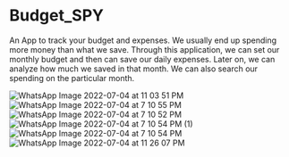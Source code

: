 # Budget_SPY
An App to track your budget and expenses.
We usually end up spending more money than what we save. Through this application, we can set our monthly budget and then can save our daily expenses. Later on, we can analyze how much we saved in that month.
We can also search our spending on the particular month.

![WhatsApp Image 2022-07-04 at 11 03 51 PM](https://user-images.githubusercontent.com/65080080/184211950-6ab03eeb-d3bb-41c6-8c8d-cf687b6bd124.jpeg)
![WhatsApp Image 2022-07-04 at 7 10 55 PM](https://user-images.githubusercontent.com/65080080/184211756-f6f5fee9-f74a-48cd-8c91-ed7bda005208.jpeg)
![WhatsApp Image 2022-07-04 at 7 10 52 PM](https://user-images.githubusercontent.com/65080080/184211655-d185dc38-33ef-48ce-b7e3-e9e638678869.jpeg)
![WhatsApp Image 2022-07-04 at 7 10 54 PM (1)](https://user-images.githubusercontent.com/65080080/184211711-ecde9fc5-2a8e-4bd0-9071-1004d3b86d0f.jpeg)
![WhatsApp Image 2022-07-04 at 7 10 54 PM](https://user-images.githubusercontent.com/65080080/184211734-4d5c828d-e587-4a58-95ef-44c737f94fdc.jpeg)
![WhatsApp Image 2022-07-04 at 11 26 07 PM](https://user-images.githubusercontent.com/65080080/184211900-ec30a13c-ce76-4ca2-a6e5-6a83ef8b76e9.jpeg)




